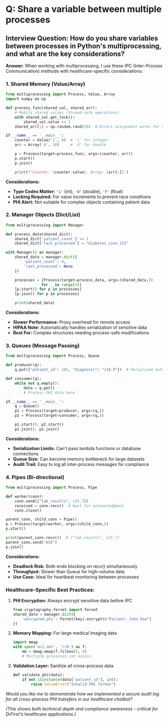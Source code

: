 # Q: Share a variable between multiple processes

## Interview Question: How do you share variables between processes in Python's multiprocessing, and what are the key considerations?

**Answer:** When working with multiprocessing, I use these IPC (Inter-Process Communication) methods with healthcare-specific considerations:

### 1. **Shared Memory (Value/Array)**
```python
from multiprocessing import Process, Value, Array
import numpy as np

def process_func(shared_val, shared_arr):
    # Modify shared values (thread-safe operations)
    with shared_val.get_lock():
        shared_val.value += 1
    shared_arr[:] = np.random.rand(10)  # Direct assignment works for arrays

if __name__ == '__main__':
    counter = Value('i', 0)  # 'i' for integer
    arr = Array('d', 10)     # 'd' for double

    p = Process(target=process_func, args=(counter, arr))
    p.start()
    p.join()

    print(f"Counter: {counter.value}, Array: {arr[:]}")
```
**Considerations:**
- **Type Codes Matter:** `'i'` (int), `'d'` (double), `'f'` (float)
- **Locking Required:** For value increments to prevent race conditions
- **PHI Alert:** Not suitable for complex objects containing patient data

### 2. **Manager Objects (Dict/List)**
```python
from multiprocessing import Manager

def process_data(shared_dict):
    shared_dict['patient_count'] += 1
    shared_dict['last_processed'] = "diabetes_case_123"

with Manager() as manager:
    shared_data = manager.dict({
        'patient_count': 0,
        'last_processed': None
    })

    processes = [Process(target=process_data, args=(shared_data,)) 
                for _ in range(4)]
    [p.start() for p in processes]
    [p.join() for p in processes]

    print(shared_data)
```
**Considerations:**
- **Slower Performance:** Proxy overhead for remote access
- **HIPAA Note:** Automatically handles serialization of sensitive data
- **Best For:** Complex structures needing process-safe modifications

### 3. **Queues (Message Passing)**
```python
from multiprocessing import Process, Queue

def producer(q):
    q.put({"patient_id": 101, "diagnosis": "J18.9"})  # Serialized automatically

def consumer(q):
    while not q.empty():
        data = q.get()
        # Process PHI data here

if __name__ == '__main__':
    q = Queue()
    p1 = Process(target=producer, args=(q,))
    p2 = Process(target=consumer, args=(q,))

    p1.start(); p2.start()
    p1.join(); p2.join()
```
**Considerations:**
- **Serialization Limits:** Can't pass lambda functions or database connections
- **Queue Size:** Can become memory bottleneck for large datasets
- **Audit Trail:** Easy to log all inter-process messages for compliance

### 4. **Pipes (Bi-directional)**
```python
from multiprocessing import Process, Pipe

def worker(conn):
    conn.send(["lab_results", 125.7])
    received = conn.recv()  # Wait for acknowledgment
    conn.close()

parent_conn, child_conn = Pipe()
p = Process(target=worker, args=(child_conn,))
p.start()

print(parent_conn.recv())  # ["lab_results", 125.7]
parent_conn.send("ACK")
p.join()
```
**Considerations:**
- **Deadlock Risk:** Both ends blocking on recv() simultaneously
- **Throughput:** Slower than Queue for high-volume data
- **Use Case:** Ideal for heartbeat monitoring between processes

### Healthcare-Specific Best Practices:
1. **PHI Encryption:** Always encrypt sensitive data before IPC
   ```python
   from cryptography.fernet import Fernet
   shared_data = manager.dict({
       'encrypted_phi': Fernet(key).encrypt(b"Patient: John Doe")
   })
   ```
2. **Memory Mapping:** For large medical imaging data
   ```python
   import mmap
   with open('mri.dat', 'r+b') as f:
       mm = mmap.mmap(f.fileno(), 0)
       # Multiple processes can access
   ```
3. **Validation Layer:** Sanitize all cross-process data
   ```python
   def validate_phi(data):
       if not isinstance(data['patient_id'], int):
           raise ValueError("Invalid PHI format")
   ```

*Would you like me to demonstrate how we implemented a secure audit log for all cross-process PHI transfers in our healthcare chatbot?*  

*(This shows both technical depth and compliance awareness - critical for DrFirst's healthcare applications.)*
